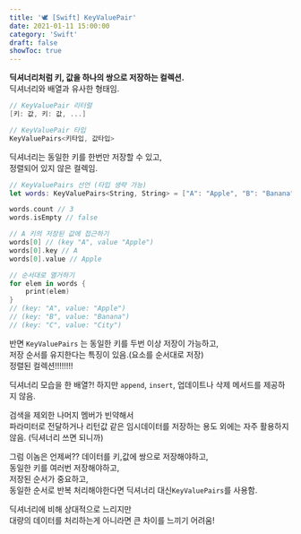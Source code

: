 ```yaml
---
title: '🕊 [Swift] KeyValuePair'
date: 2021-01-11 15:00:00
category: 'Swift'
draft: false
showToc: true
---
```


**딕셔너리처럼 키, 값을 하나의 쌍으로 저장하는 컬렉션.**  
딕셔너리와 배열과 유사한 형태임.

```swift
// KeyValuePair 리터럴 
[키: 값, 키: 값, ...]
```

```swift
// KeyValuePair 타입
KeyValuePairs<키타입, 값타입>
```

딕셔너리는 동일한 키를 한번만 저장할 수 있고,  
정렬되어 있지 않은 컬렉임.

```swift
// KeyValuePairs 선언 (타입 생략 가능)
let words: KeyValuePairs<String, String> = ["A": "Apple", "B": "Banana", "C": "City"]

words.count // 3
words.isEmpty // false

// A 키의 저장된 값에 접근하기
words[0] // (key "A", value "Apple")
words[0].key // A
words[0].value // Apple

// 순서대로 열거하기
for elem in words {
    print(elem)
}
// (key: "A", value: "Apple")
// (key: "B", value: "Banana")
// (key: "C", value: "City")
```

반면 `KeyValuePairs` 는 동일한 키를 두번 이상 저장이 가능하고,  
저장 순서를 유지한다는 특징이 있음.(요소를 순서대로 저장)  
정렬된 컬렉션!!!!!!!!

딕셔너리 모습을 한 배열?! 
하지만 `append`, `insert`, 업데이트나 삭제 메서드를 제공하지 않음.  

검색을 제외한 나머지 멤버가 빈약해서  
파라미터로 전달하거나 리턴값 같은 임시데이터를 저장하는 용도 외에는 자주 활용하지 않음. (딕셔너리 쓰면 되니까)

그럼 이놈은 언제써??
데이터를 키,값에 쌍으로 저장해야하고,    
동일한 키를 여러번 저장해야하고,  
저장된 순서가 중요하고,  
동일한 순서로 반복 처리해야한다면 딕셔너리 대신`KeyValuePairs`를 사용함.

딕셔너리에 비해 상대적으로 느리지만  
대량의 데이터를 처리하는게 아니라면 큰 차이를 느끼기 어려움!
